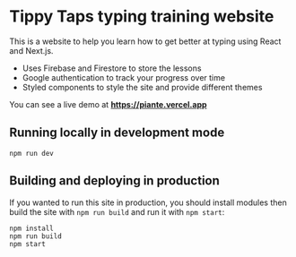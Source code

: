 # Tippy Taps typing training website 

This is a website to help you learn how to get better at typing using React and Next.js.

* Uses Firebase and Firestore to store the lessons
* Google authentication to track your progress over time
* Styled components to style the site and provide different themes

You can see a live demo at **https://piante.vercel.app**

## Running locally in development mode

    npm run dev

## Building and deploying in production

If you wanted to run this site in production, you should install modules then build the site with `npm run build` and run it with `npm start`:

    npm install
    npm run build
    npm start
